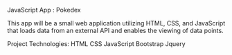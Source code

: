 JavaScript App : Pokedex

This app will be a small web application utilizing HTML, CSS, and JavaScript that loads data from an external API and enables the viewing of data points.

Project Technologies:
HTML
CSS
JavaScript
Bootstrap
Jquery
